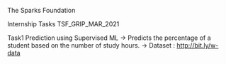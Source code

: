 The Sparks Foundation

Internship Tasks TSF_GRIP_MAR_2021

Task1 Prediction using Supervised ML
-> Predicts the percentage of a student based on the number of study hours.
-> Dataset : http://bit.ly/w-data